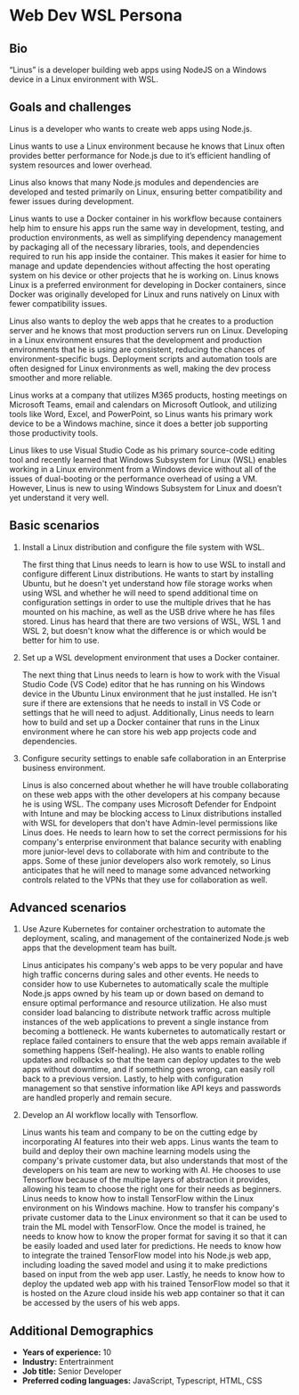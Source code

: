 # Web Dev WSL Persona

## Bio

“Linus” is a developer building web apps using NodeJS on a Windows device in a Linux environment with WSL.

## Goals and challenges

Linus is a developer who wants to create web apps using Node.js.

Linus wants to use a Linux environment because he knows that Linux often provides better performance for Node.js due to it’s efficient handling of system resources and lower overhead.

Linus also knows that many Node.js modules and dependencies are developed and tested primarily on Linux, ensuring better compatibility and fewer issues during development.

Linus wants to use a Docker container in his workflow because containers help him to ensure his apps run the same way in development, testing, and production environments, as well as simplifying dependency management by packaging all of the necessary libraries, tools, and dependencies required to run his app inside the container. This makes it easier for hime to manage and update dependencies without affecting the host operating system on his device or other projects that he is working on. Linus knows Linux is a preferred environment for developing in Docker containers, since Docker was originally developed for Linux and runs natively on Linux with fewer compatibility issues.

Linus also wants to deploy the web apps that he creates to a production server and he knows that most production servers run on Linux. Developing in a Linux environment ensures that the development and production environments that he is using are consistent, reducing the chances of environment-specific bugs. Deployment scripts and automation tools are often designed for Linux environments as well, making the dev process smoother and more reliable.

Linus works at a company that utilizes M365 products, hosting meetings on Microsoft Teams, email and calendars on Microsoft Outlook, and utilizing tools like Word, Excel, and PowerPoint, so Linus wants his primary work device to be a Windows machine, since it does a better job supporting those productivity tools.

Linus likes to use Visual Studio Code as his primary source-code editing tool and recently learned that Windows Subsystem for Linux (WSL) enables working in a Linux environment from a Windows device without all of the issues of dual-booting or the performance overhead of using a VM. However, Linus is new to using Windows Subsystem for Linux and doesn’t yet understand it very well.

## Basic scenarios

1. Install a Linux distribution and configure the file system with WSL.

    The first thing that Linus needs to learn is how to use WSL to install and configure different Linux distributions. He wants to start by installing Ubuntu, but he doesn't yet understand how file storage works when using WSL and whether he will need to spend additional time on configuration settings in order to use the multiple drives that he has mounted on his machine, as well as the USB drive where he has files stored. Linus has heard that there are two versions of WSL, WSL 1 and WSL 2, but doesn't know what the difference is or which would be better for him to use.

2. Set up a WSL development environment that uses a Docker container.

    The next thing that Linus needs to learn is how to work with the Visual Studio Code (VS Code) editor that he has running on his Windows device in the Ubuntu Linux environment that he just installed. He isn't sure if there are extensions that he needs to install in VS Code or settings that he will need to adjust. Additionally, Linus needs to learn how to build and set up a Docker container that runs in the Linux environment where he can store his web app projects code and dependencies.

3. Configure security settings to enable safe collaboration in an Enterprise business environment.

    Linus is also concerned about whether he will have trouble collaborating on these web apps with the other developers at his company because he is using WSL. The company uses Microsoft Defender for Endpoint with Intune and may be blocking access to Linux distributions installed with WSL for developers that don't have Admin-level permissions like Linus does. He needs to learn how to set the correct permissions for his company's enterprise environment that balance security with enabling more junior-level devs to collaborate with him and contribute to the apps. Some of these junior developers also work remotely, so Linus anticipates that he will need to manage some advanced networking controls related to the VPNs that they use for collaboration as well.

## Advanced scenarios

1. Use Azure Kubernetes for container orchestration to automate the deployment, scaling, and management of the containerized Node.js web apps that the development team has built.

    Linus anticipates his company's web apps to be very popular and have high traffic concerns during sales and other events. He needs to consider how to use Kubernetes to automatically scale the multiple Node.js apps owned by his team up or down based on demand to ensure optimal performance and resource utilization. He also must consider load balancing to distribute network traffic across multiple instances of the web applications to prevent a single instance from becoming a bottleneck. He wants kubernetes to automatically restart or replace failed containers to ensure that the web apps remain available if something happens (Self-healing). He also wants to enable rolling updates and rollbacks so that the team can deploy updates to the web apps without downtime, and if something goes wrong, can easily roll back to a previous version. Lastly, to help with configuration management so that senstive information like API keys and passwords are handled properly and remain secure.

2. Develop an AI workflow locally with Tensorflow.

    Linus wants his team and company to be on the cutting edge by incorporating AI features into their web apps. Linus wants the team to build and deploy their own machine learning models using the company's private customer data, but also understands that most of the developers on his team are new to working with AI. He chooses to use Tensorflow because of the multipe layers of abstraction it provides, allowing his team to choose the right one for their needs as beginners. Linus needs to know how to install TensorFlow within the Linux environment on his Windows machine. How to transfer his company's private customer data to the Linux environment so that it can be used to train the ML model with TensorFlow. Once the model is trained, he needs to know how to know the proper format for saving it so that it can be easily loaded and used later for predictions. He needs to know how to integrate the trained TensorFlow model into his Node.js web app, including loading the saved model and using it to make predictions based on input from the web app user. Lastly, he needs to know how to deploy the updated web app with his trained TensorFlow model so that it is hosted on the Azure cloud inside his web app container so that it can be accessed by the users of his web apps.

## Additional Demographics

- **Years of experience:** 10
- **Industry:** Entertrainment
- **Job title:** Senior Developer
- **Preferred coding languages:** JavaScript, Typescript, HTML, CSS
